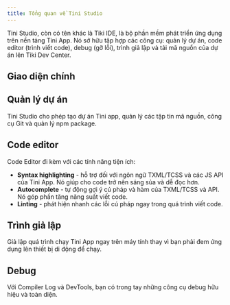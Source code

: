 ```yaml
---
title: Tổng quan về Tini Studio
---
```


Tini Studio, còn có tên khác là Tiki IDE, là bộ phần mềm phát triển ứng dụng trên nền tảng Tini App. Nó sở hữu tập hợp các công cụ: quản lý dự án, code editor (trình viết code), debug (gỡ lỗi), trình giả lập và tải mã nguồn của dự án lên Tiki Dev Center.

## Giao diện chính

## Quản lý dự án

Tini Studio cho phép tạo dự án Tini app, quản lý các tập tin mã nguồn, công cụ Git và quản lý npm package.

## Code editor

Code Editor đi kèm với các tính năng tiện ích:

- **Syntax highlighting** - hỗ trợ đối với ngôn ngữ TXML/TCSS và các JS API của Tini App. Nó giúp cho code trở nên sáng sủa và dễ đọc hơn.
- **Autocomplete** - tự động gợi ý cú pháp và hàm của TXML/TCSS và API. Nó góp phần tăng năng suất viết code.
- **Linting** -  phát hiện nhanh các lỗi cú pháp ngay trong quá trình viết code.

## Trình giả lập

Giả lập quá trình chạy Tini App ngay trên máy tính thay vì bạn phải đem ứng dụng lên thiết bị di động để chạy. 

## Debug

Với Compiler Log và DevTools, bạn có trong tay những công cụ debug hữu hiệu và toàn diện.

